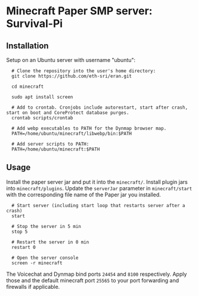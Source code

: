 # Minecraft Paper SMP server: Survival-Pi

## Installation

Setup on an Ubuntu server with username "ubuntu":

```
  # Clone the repository into the user's home directory:
  git clone https://github.com/eth-sri/eran.git
  
  cd minecraft
  
  sudo apt install screen
  
  # Add to crontab. Cronjobs include autorestart, start after crash, start on boot and CoreProtect database purges.
  crontab scripts/crontab
  
  # Add webp executables to PATH for the Dynmap browser map.
  PATH=/home/ubuntu/minecraft/libwebp/bin:$PATH
  
  # Add server scripts to PATH:
  PATH=/home/ubuntu/minecraft:$PATH
```

## Usage
Install the paper server jar and put it into the `minecraft/`. Install plugin jars into `minecraft/plugins`. Update the `serverJar` parameter in `minecraft/start` with the corresponding file name of the Paper jar you installed. 
```
  # Start server (including start loop that restarts server after a crash)
  start
  
  # Stop the server in 5 min
  stop 5
  
  # Restart the server in 0 min
  restart 0
  
  # Open the server console
  screen -r minecraft
```

The Voicechat and Dynmap bind ports `24454` and `8100` respectively. Apply those and the default minecraft port `25565` to your port forwarding and firewalls if applicable.
